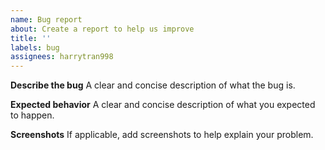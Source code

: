 ```yaml
---
name: Bug report
about: Create a report to help us improve
title: ''
labels: bug
assignees: harrytran998
---
```


**Describe the bug**
A clear and concise description of what the bug is.

**Expected behavior**
A clear and concise description of what you expected to happen.

**Screenshots**
If applicable, add screenshots to help explain your problem.
